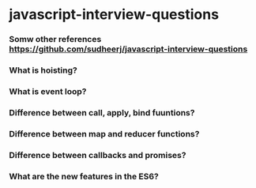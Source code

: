 # javascript-interview-questions
### Somw other references https://github.com/sudheerj/javascript-interview-questions
### What is hoisting?
### What is event loop?
### Difference between call, apply, bind fuuntions?
### Difference between map and reducer functions?
### Difference between callbacks and promises?
### What are the new features in the ES6?
